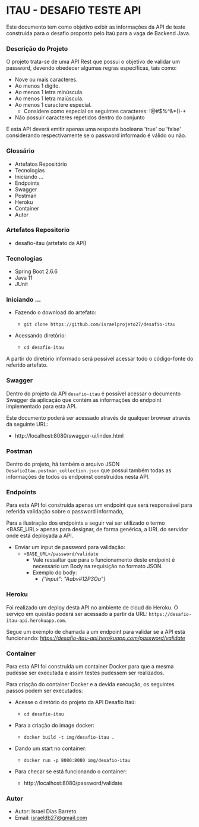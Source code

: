# ITAU - DESAFIO TESTE API #


Este documento tem como objetivo exibir as informações da API de teste construída para o desafio proposto pelo Itaú para a vaga de Backend Java.

### Descrição do Projeto ###

O projeto trata-se de uma API Rest que possui o objetivo de validar um password, devendo obedecer algumas regras específicas, tais como:
* Nove ou mais caracteres.
* Ao menos 1 dígito.
* Ao menos 1 letra minúscula.
* Ao menos 1 letra maiúscula.
* Ao menos 1 caractere especial. 
  * Considere como especial os seguintes caracteres: !@#$%^&*()-+
* Não possuir caracteres repetidos dentro do conjunto

E esta API deverá emitir apenas uma resposta booleana 'true' ou 'false' considerando respectivamente se o password informado é válido ou não. 

### Glossário

* Artefatos Repositório
* Tecnologias
* Iniciando ...
* Endpoints
* Swagger
* Postman
* Heroku
* Container
* Autor

### Artefatos Repositorio

* desafio-itau (artefato da API)

### Tecnologias

* Spring Boot 2.6.6
* Java 11
* JUnit


### Iniciando ...

* Fazendo o download do artefato:
    * `git clone https://github.com/israelprojeto27/desafio-itau`

* Acessando diretório:
    - `cd desafio-itau`

A partir do diretório informado será possível acessar todo o código-fonte do referido artefato.


### Swagger

Dentro do projeto da API `desafio-itau` é possível acessar o documento Swagger da aplicação que contém as informações do endpoint implementado para esta API.

Este documento poderá ser acessado através de qualquer browser através da seguinte URL:
  * http://localhost:8080/swagger-ui/index.html


### Postman

Dentro do projeto, há também o arquivo JSON `DesafioItau.postman_collection.json` que possui também todas as informações de todos os endpoinst construidos nesta API.


### Endpoints

Para esta API foi construída apenas um endpoint que será responsável para referida validação sobre o password informado,

Para a ilustração dos endpoints a seguir vai ser utilizado o termo <BASE_URL> apenas para designar, de forma genérica, a URL do servidor onde está deployada a API.

* Enviar um input de password para validação:
    * `<BASE_URL>/password/validate`
      * Vale ressaltar que para o funcionamento deste endpoint é necessário um Body na requisição no formato JSON.
      * Exemplo do body:
        * _{"input": "Aabv#12P3Oa"}_


### Heroku

Foi realizado um deploy desta API no ambiente de cloud do Heroku. O serviço em questão poderá ser acessado a partir da URL: `https://desafio-itau-api.herokuapp.com`.

Segue um exemplo de chamada a um endpoint para validar se a API está funcionando:  _https://desafio-itau-api.herokuapp.com/password/validate_


### Container

Para esta API foi construída um container Docker para que a mesma pudesse ser executada e assim testes pudessem ser realizados.

Para criação do container Docker e a devida execução, os seguintes passos podem ser executados:

- Acesse o diretório do projeto da API Desafio Itaú:
    - `cd desafio-itau`

- Para a criação do image docker:
    - `docker build -t img/desafio-itau .`

- Dando um start no container:
    - `docker run -p 8080:8080 img/desafio-itau`

- Para checar se está funcionando o container:
    - http://localhost:8080/password/validate





### Autor

* Autor: Israel Dias Barreto
* Email: israeldb27@gmail.com